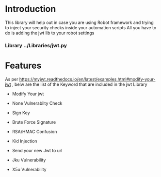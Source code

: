 
# Introduction

This library will help out in case you are using Robot framework and trying to inject your security checks inside your automation scripts 
All you have to do is  adding the jwt lib to your robot settings 

  ### Library     ../Libraries/jwt.py


# Features
As per   https://myjwt.readthedocs.io/en/latest/examples.html#modify-your-jwt  , belw are the list of the Keyword that are included in the jwt Library 


- Modify Your jwt

- None Vulnerabilty Check

- Sign Key

- Brute Force Signature

- RSA/HMAC Confusion

- Kid Injection

- Send your new Jwt to url

- Jku Vulnerability

- X5u Vulnerability


